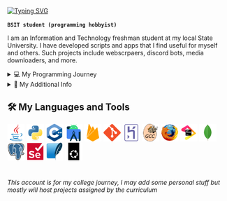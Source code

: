 [![Typing SVG](https://readme-typing-svg.demolab.com?font=Fira+Code&size=25&pause=1000&color=1EF74B&center=true&vCenter=true&random=false&width=435&lines=Welcome+to+Jamberu's+Profile)](https://git.io/typing-svg)



**`BSIT student (programming hobbyist)`**

  I am an Information and Technology freshman student at my local State University. I have developed scripts and apps that I find useful for myself and others. Such projects include webscrpaers, discord bots, media downloaders, and more.

<details>
   <summary> 💻 My Programming Journey </summary>

> I have prior experience with programming before entering college. I started around 10th grade (year 2020) right at the start of the pandemic. I then dabbled into Discord and met a friend who develops discord bots and thought that I should also try doing that for fun. I looked into it and fell down the rabbit hole. Here and there, I develop bots that have their own niche and whatnot and this is where I discovered databases and utilized them for my bots. With my bots being set, I published them for the public to use. Some were invited to 10 or so guilds, others were not. I got bored in maintaining them and dropped everything off and quit programming as a whole after some months. After almost 2 years, I came back and looked outside the realm of Discord and did my own stuff. I developed projects that scrapes the web and such, found tools that can help me with my day to day, and more. Then I also got bored and quit after some weeks. Right at the end of high school, I thought to myself that maybe I should return and pursue programming as my career and not just a hobby. Now, I am studying Information and Technology with hopes of making this fleeting thought I had come to life. Whilst my current journey in my course is somewhat disappointing, I still have my hopes up in the upcoming years. 

</details>  

<details>
   <summary> 🧑 My Additional Info </summary>

- I am currently 18 years old
- I like R&B music, some rap, home, and soul
- I like cats and dogs, but mainly cats
- <details>
      <summary> I play games </summary>
    
    Online:
    - Honkai: Star Rail
    - Genshin Impact
    - Mobile Legends
      
    Offline:
    - Yakuza Series
    - Dead Cells
    - Pokemon
    - Risk of Rain
    - Persona Series
    - Astral Chain
    - Neon White
      </details>
</details>  


## 🛠️ My Languages and Tools
  
<p align='left'>
  <img alt="Java" src="https://github.com/devicons/devicon/blob/master/icons/java/java-original.svg" width=40 height=40>
  <img alt="Python" src="https://github.com/devicons/devicon/blob/master/icons/python/python-original.svg" width=40 height=40>
  <img alt="C++" src="https://github.com/devicons/devicon/blob/master/icons/cplusplus/cplusplus-original.svg" width=40 height=40>
  <img alt="Android Studio" src="https://github.com/devicons/devicon/blob/master/icons/androidstudio/androidstudio-original.svg" width=40 height=40>
  <img alt="Firebase" src="https://github.com/devicons/devicon/blob/master/icons/firebase/firebase-plain.svg" width=40 height=40>
  <img alt="Git" src="https://github.com/devicons/devicon/blob/master/icons/git/git-original.svg" width=40 height=40>
  <img alt="Heroku" src="https://github.com/devicons/devicon/blob/master/icons/heroku/heroku-original.svg" width=40 height=40>
  <img alt="GCC" src="https://github.com/devicons/devicon/blob/master/icons/gcc/gcc-original.svg" width=40 height=40>
  <img alt="Firefox" src="https://github.com/devicons/devicon/blob/master/icons/firefox/firefox-original.svg" width=40 height=40>
  <img alt="Jetbrains" src="https://github.com/devicons/devicon/blob/master/icons/jetbrains/jetbrains-original.svg" width=40 height=40>
  <img alt="MongoDB" src="https://github.com/devicons/devicon/blob/master/icons/mongodb/mongodb-original.svg" width=40 height=40>
  <img alt="Postgres" src="https://github.com/devicons/devicon/blob/master/icons/postgresql/postgresql-original.svg" width=40 height=40>
  <img alt="Selenium" src="https://github.com/devicons/devicon/blob/master/icons/selenium/selenium-original.svg" width=40 height=40>
  <img alt="SQLite" src="https://github.com/devicons/devicon/blob/master/icons/sqlite/sqlite-original.svg" width=40 height=40>
  <img alt="Ubuntu" src="https://github.com/devicons/devicon/blob/master/icons/ubuntu/ubuntu-plain.svg" width=40 height=40>
</p>

#
*This account is for my college journey, I may add some personal stuff but mostly will host projects assigned by the curriculum*


